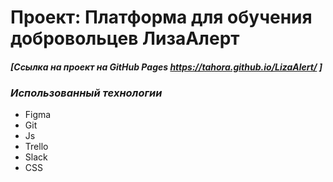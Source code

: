 
# **Проект: Платформа для обучения добровольцев ЛизаАлерт**

#### *[Ссылка на проект на GitHub Pages https://tahora.github.io/LizaAlert/ ]*


### *Использованный технологии*

* Figma
* Git
* Js
* Trello
* Slack
* CSS